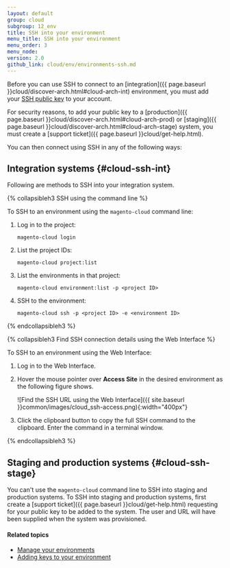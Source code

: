 ```yaml
---
layout: default
group: cloud
subgroup: 12_env
title: SSH into your environment
menu_title: SSH into your environment
menu_order: 3
menu_node: 
version: 2.0
github_link: cloud/env/environments-ssh.md
---
```


Before you can use SSH to connect to an [integration]({{ page.baseurl }}cloud/discover-arch.html#cloud-arch-int) environment, you must add your [SSH public key]({{page.baseurl}}cloud/before/before-workspace-ssh.html) to your account. 

For security reasons, to add your public key to a [production]({{ page.baseurl }}cloud/discover-arch.html#cloud-arch-prod) or [staging]({{ page.baseurl }}cloud/discover-arch.html#cloud-arch-stage) system, you must create a [support ticket]({{ page.baseurl }}cloud/get-help.html).

You can then connect using SSH in any of the following ways:

## Integration systems {#cloud-ssh-int}
Following are methods to SSH into your integration system.

{% collapsibleh3 SSH using the command line %}

To SSH to an environment using the `magento-cloud` command line:

1.	Log in to the project:

		magento-cloud login
2.	List the project IDs:

		magento-cloud project:list
3.	List the environments in that project:

		magento-cloud environment:list -p <project ID>
3.	SSH to the environment:

		magento-cloud ssh -p <project ID> -e <environment ID>

{% endcollapsibleh3 %}

{% collapsibleh3 Find SSH connection details using the Web Interface %}

To SSH to an environment using the Web Interface:

1.	Log in to the Web Interface.
2.	Hover the mouse pointer over **Access Site** in the desired environment as the following figure shows.

	![Find the SSH URL using the Web Interface]({{ site.baseurl }}common/images/cloud_ssh-access.png){:width="400px"}

3.	Click the clipboard button to copy the full SSH command to the clipboard. Enter the command in a terminal window.

{% endcollapsibleh3 %}

## Staging and production systems {#cloud-ssh-stage}
You can't use the `magento-cloud` command line to SSH into staging and production systems. To SSH into staging and production systems, first create a [support ticket]({{ page.baseurl }}cloud/get-help.html) requesting for your public key to be added to the system. The user and  URL will have been supplied when the system was provisioned.

#### Related topics
*	[Manage your environments]({{page.baseurl}}cloud/env/environments.html)
*   [Adding keys to your environment]({{page.baseurl}}cloud/before/before-workspace.html#cloud-ssh-cli-ssh)